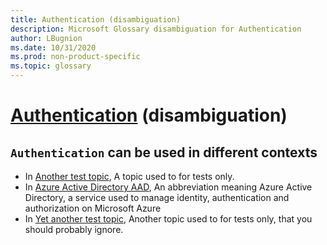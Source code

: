 ```yaml
---
title: Authentication (disambiguation)
description: Microsoft Glossary disambiguation for Authentication
author: LBugnion
ms.date: 10/31/2020
ms.prod: non-product-specific
ms.topic: glossary
---
```


# [Authentication](/glossary/topic/authentication/disambiguation) (disambiguation)

## `Authentication` can be used in different contexts

- In [Another test topic](/glossary/topic/test/authentication), A topic used to for tests only.
- In [Azure Active Directory AAD](/glossary/topic/aad/authentication), An abbreviation meaning Azure Active Directory, a service used to manage identity, authentication and authorization on Microsoft Azure
- In [Yet another test topic](/glossary/topic/another-test/authentication), Another topic used to for tests only, that you should probably ignore.

